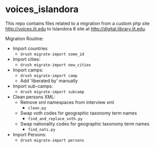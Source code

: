 # voices_islandora

This repo contains files related to a migration from a custom php site http://voices.iit.edu to Islandora 8 site at http://digital.library.iit.edu.


Migration Routine:
  * Import countries
    * `drush migrate-import some_id`
  * Import cities:
    * `drush migrate-import new_cities`
  * Import camps:
    * `drush migrate-import camp`
    * Add 'liberated by' manually
  * Import sub-camps:
    * `drush migrate-import subcamp`
  * Clean persons XML:
    * Remove xml namespaces from interview xml
      * `clean.py`
    * Swap voth codes for geographic taxonomy term names
      * `find_and_replace_voth.py`
    * Swap nationality codes for geographic taxonomy term names
      * `find_nats.py`
  * Import Persons:
    * `drush migrate-import persons`
    
      
